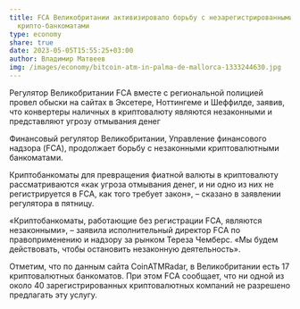 ```yaml
---
title: FCA Великобритании активизировало борьбу с незарегистрированными
  крипто-банкоматами
type: economy
share: true
date: 2023-05-05T15:55:25+03:00
author: Владимир Матвеев
img: /images/economy/bitcoin-atm-in-palma-de-mallorca-1333244630.jpg
---
```

Регулятор Великобритании FCA вместе с региональной полицией провел обыски на сайтах в Эксетере, Ноттингеме и Шеффилде, заявив, что конвертеры наличных в криптовалюту являются незаконными и представляют угрозу отмывания денег

Финансовый регулятор Великобритании, Управление финансового надзора (FCA), продолжает борьбу с незаконными криптовалютными банкоматами.

Криптобанкоматы для превращения фиатной валюты в криптовалюту рассматриваются «как угроза отмывания денег, и ни одно из них не регистрируется в FCA, как того требует закон», – сказано в заявлении регулятора в пятницу.

«Криптобанкоматы, работающие без регистрации FCA, являются незаконными», – заявила исполнительный директор FCA по правоприменению и надзору за рынком Тереза Чемберс. «Мы будем действовать, чтобы остановить незаконную деятельность».

Отметим, что по данным сайта CoinATMRadar, в Великобритании есть 17 криптовалютных банкоматов. При этом FCA сообщает, что ни одной из около 40 зарегистрированных криптовалютных компаний не разрешено предлагать эту услугу.